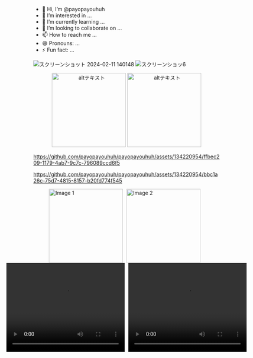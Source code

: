 - 👋 Hi, I’m @payopayouhuh
- 👀 I’m interested in ...
- 🌱 I’m currently learning ...
- 💞️ I’m looking to collaborate on ...
- 📫 How to reach me ...
- 😄 Pronouns: ...
- ⚡ Fun fact: ...


![スクリーンショット 2024-02-11 140148](https://github.com/payopayouhuh/payopayouhuh/assets/134220954/53090af8-6a3d-451b-9cb7-d8f62a748d61)
![スクリーンショッ6](https://github.com/payopayouhuh/payopayouhuh/assets/134220954/705ecc84-7359-475e-b36e-3d2a3845c106)

<p align="center">
  <img src="https://github.com/payopayouhuh/payopayouhuh/raw/main/assets/134220954/53090af8-6a3d-451b-9cb7-d8f62a748d61.jpg" alt="altテキスト" width="200">
  <img src="https://github.com/payopayouhuh/payopayouhuh/raw/main/assets/134220954/705ecc84-7359-475e-b36e-3d2a3845c106.jpg" alt="altテキスト" width="200">
</p>



https://github.com/payopayouhuh/payopayouhuh/assets/134220954/ffbec209-1179-4ab7-9c7c-796089ccd6f5

https://github.com/payopayouhuh/payopayouhuh/assets/134220954/bbc1a26c-75d7-4815-8157-b20fd774f545


<div style="display: flex; justify-content: center;">
  <div style="margin-right: 10px;">
    <img src="https://github.com/payopayouhuh/payopayouhuh/raw/main/assets/134220954/53090af8-6a3d-451b-9cb7-d8f62a748d61.jpg" alt="Image 1" width="200">
  </div>
  <div style="margin-right: 10px;">
    <img src="https://github.com/payopayouhuh/payopayouhuh/raw/main/assets/134220954/705ecc84-7359-475e-b36e-3d2a3845c106.jpg" alt="Image 2" width="200">
  </div>
</div>

<div style="display: flex; justify-content: center;">
  <div style="margin-right: 10px;">
    <video width="320" height="240" controls>
      <source src="https://github.com/payopayouhuh/payopayouhuh/raw/main/assets/134220954/ffbec209-1179-4ab7-9c7c-796089ccd6f5.mp4" type="video/mp4">
      Your browser does not support the video tag.
    </video>
  </div>
  <div>
    <video width="320" height="240" controls>
      <source src="https://github.com/payopayouhuh/payopayouhuh/raw/main/assets/134220954/bbc1a26c-75d7-4815-8157-b20fd774f545.mp4" type="video/mp4">
      Your browser does not support the video tag.
    </video>
  </div>
</div>

